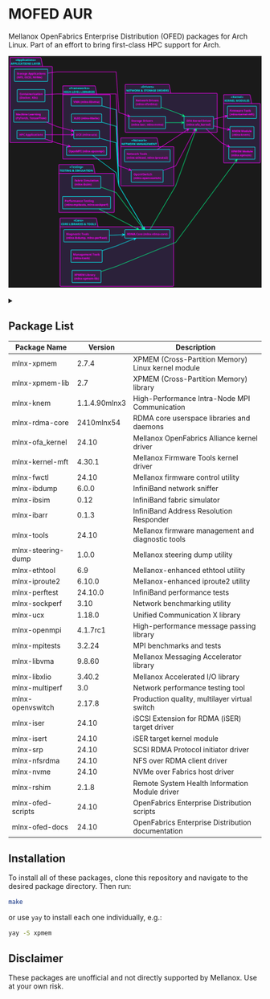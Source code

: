 # MOFED AUR

Mellanox OpenFabrics Enterprise Distribution (OFED) packages for Arch Linux.
Part of an effort to bring first-class HPC support for Arch.

![arch](./README.png)

<!-- collapse -->
<details>
<summary></summary>

```plantuml
@startuml
'top to bottom direction
left to right direction

skinparam linetype polyline

skinparam componentStyle rectangle
skinparam backgroundColor #1a1a1a
skinparam defaultFontSize 12
skinparam defaultFontName "Courier New"

'make arrows colorful with neon effect
skinparam arrow {
    Color #00ff88
    FontColor #00ff88
    FontStyle bold
    Thickness 2
}

'make packages cyberpunk style
skinparam package {
    BackgroundColor #2b213a
    BorderColor #ff00ff
    FontColor #00ffff
    BorderThickness 2
    FontStyle bold
}

'make components cyberpunk style
skinparam component {
    BackgroundColor #3a2142
    BorderColor #00ffff
    FontColor #ff00ff
    BorderThickness 2
    FontStyle bold
}

'add stereotypes for visual grouping
package "<<Applications>>\nAPPLICATIONS LAYER" as apps {
    component "HPC Applications" as hpc
    component "Machine Learning\n(PyTorch, TensorFlow)" as ml
    component "Storage Applications\n(NFS, iSCSI, NVMe)" as storage
    component "Containerization\n(Docker, K8s)" as containers
}

package "<<Frameworks>>\nHIGH-LEVEL LIBRARIES" as frameworks {
    component "OpenMPI (mlnx-openmpi)" as openmpi
    component "UCX (mlnx-ucx)" as ucx
    component "XLIO (mlnx-libxlio)" as xlio
    component "VMA (mlnx-libvma)" as vma
}

package "<<Core>>\nCORE LIBRARIES & TOOLS" as core {
    component "RDMA Core (mlnx-rdma-core)" as rdma_core
    component "XPMEM Library\n(mlnx-xpmem-lib)" as xpmem_lib
    component "Management Tools\n(mlnx-tools)" as tools
    component "Diagnostic Tools\n(mlnx-ibdump, mlnx-perftest)" as diag
}

package "<<Drivers>>\nNETWORK & STORAGE DRIVERS" as drivers {
    component "OFA Kernel Driver\n(mlnx-ofa_kernel)" as ofa
    component "Storage Drivers\n(mlnx-iser, mlnx-nvme)" as storage_drivers
    component "Network Drivers\n(mlnx-nfsrdma)" as net_drivers
}

package "<<Kernel>>\nKERNEL MODULES" as kernel {
    component "XPMEM Module\n(mlnx-xpmem)" as xpmem
    component "KNEM Module\n(mlnx-knem)" as knem
    component "Firmware Tools\n(mlnx-kernel-mft)" as mft
}

package "<<Testing>>\nTESTING & SIMULATION" as testing {
    component "Performance Testing\n(mlnx-mpitests, mlnx-sockperf)" as perf_test
    component "Fabric Simulation\n(mlnx-ibsim)" as ibsim
}

package "<<Network>>\nNETWORK MANAGEMENT" as network {
    component "OpenVSwitch\n(mlnx-openvswitch)" as ovs
    component "Network Tools\n(mlnx-ethtool, mlnx-iproute2)" as nettools
}

' Relationships with neon colors
hpc -[#ff00ff]-> openmpi
hpc -[#ff00ff]-> ucx
ml -[#ff00ff]-> ucx
storage -[#ff00ff]-> storage_drivers
containers -[#ff00ff]-> ovs

openmpi -[#00ffff]-> rdma_core
ucx -[#00ffff]-> rdma_core
xlio -[#00ffff]-> rdma_core
vma -[#00ffff]-> rdma_core

rdma_core -[#00ff88]-> ofa
storage_drivers -[#00ff88]-> ofa
net_drivers -[#00ff88]-> ofa

ofa -[#ff00ff]-> xpmem
ofa -[#ff00ff]-> knem
ofa -[#ff00ff]-> mft

tools -[#00ffff]-> rdma_core
diag -[#00ffff]-> rdma_core

xpmem_lib -[#00ff88]-> xpmem
perf_test -[#00ff88]-> rdma_core
ibsim -[#00ff88]-> rdma_core

ovs -[#ff00ff]-> ofa
nettools -[#ff00ff]-> ofa

@enduml
```

</details>

## Package List

| Package Name       | Version       | Description                                        |
|--------------------|---------------|----------------------------------------------------|
| mlnx-xpmem         | 2.7.4         | XPMEM (Cross-Partition Memory) Linux kernel module |
| mlnx-xpmem-lib     | 2.7           | XPMEM (Cross-Partition Memory) library             |
| mlnx-knem          | 1.1.4.90mlnx3 | High-Performance Intra-Node MPI Communication      |
| mlnx-rdma-core     | 2410mlnx54    | RDMA core userspace libraries and daemons          |
| mlnx-ofa_kernel    | 24.10         | Mellanox OpenFabrics Alliance kernel driver        |
| mlnx-kernel-mft    | 4.30.1        | Mellanox Firmware Tools kernel driver              |
| mlnx-fwctl         | 24.10         | Mellanox firmware control utility                  |
| mlnx-ibdump        | 6.0.0         | InfiniBand network sniffer                         |
| mlnx-ibsim         | 0.12          | InfiniBand fabric simulator                        |
| mlnx-ibarr         | 0.1.3         | InfiniBand Address Resolution Responder            |
| mlnx-tools         | 24.10         | Mellanox firmware management and diagnostic tools  |
| mlnx-steering-dump | 1.0.0         | Mellanox steering dump utility                     |
| mlnx-ethtool       | 6.9           | Mellanox-enhanced ethtool utility                  |
| mlnx-iproute2      | 6.10.0        | Mellanox-enhanced iproute2 utility                 |
| mlnx-perftest      | 24.10.0       | InfiniBand performance tests                       |
| mlnx-sockperf      | 3.10          | Network benchmarking utility                       |
| mlnx-ucx           | 1.18.0        | Unified Communication X library                    |
| mlnx-openmpi       | 4.1.7rc1      | High-performance message passing library           |
| mlnx-mpitests      | 3.2.24        | MPI benchmarks and tests                           |
| mlnx-libvma        | 9.8.60        | Mellanox Messaging Accelerator library             |
| mlnx-libxlio       | 3.40.2        | Mellanox Accelerated I/O library                   |
| mlnx-multiperf     | 3.0           | Network performance testing tool                   |
| mlnx-openvswitch   | 2.17.8        | Production quality, multilayer virtual switch      |
| mlnx-iser          | 24.10         | iSCSI Extension for RDMA (iSER) target driver      |
| mlnx-isert         | 24.10         | iSER target kernel module                          |
| mlnx-srp           | 24.10         | SCSI RDMA Protocol initiator driver                |
| mlnx-nfsrdma       | 24.10         | NFS over RDMA client driver                        |
| mlnx-nvme          | 24.10         | NVMe over Fabrics host driver                      |
| mlnx-rshim         | 2.1.8         | Remote System Health Information Module driver     |
| mlnx-ofed-scripts  | 24.10         | OpenFabrics Enterprise Distribution scripts        |
| mlnx-ofed-docs     | 24.10         | OpenFabrics Enterprise Distribution documentation  |

## Installation

To install all of these packages, clone this repository and navigate to the desired package directory. Then run:

```bash
make
```

or use `yay` to install each one individually, e.g.:

```bash
yay -S xpmem
```

## Disclaimer

These packages are unofficial and not directly supported by Mellanox. Use at your own risk.
